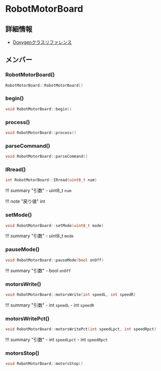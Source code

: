 # RobotMotorBoard



## 詳細情報

- [Doxygenクラスリファレンス](https://lang-ship.com/reference/Arduino/1.8.9/class_robot_motor_board.html)

## メンバー

### RobotMotorBoard()



```c
RobotMotorBoard::RobotMotorBoard()
```



### begin()



```c
void RobotMotorBoard::begin()
```



### process()



```c
void RobotMotorBoard::process()
```



### parseCommand()



```c
void RobotMotorBoard::parseCommand()
```



### IRread()



```c
int RobotMotorBoard::IRread(uint8_t num)
```

!!! summary "引数"
	- uint8_t `num` 

!!! note "戻り値"
	int



### setMode()



```c
void RobotMotorBoard::setMode(uint8_t mode)
```

!!! summary "引数"
	- uint8_t `mode` 



### pauseMode()



```c
void RobotMotorBoard::pauseMode(bool onOff)
```

!!! summary "引数"
	- bool `onOff` 



### motorsWrite()



```c
void RobotMotorBoard::motorsWrite(int speedL, int speedR)
```

!!! summary "引数"
	- int `speedL` 
	- int `speedR` 



### motorsWritePct()



```c
void RobotMotorBoard::motorsWritePct(int speedLpct, int speedRpct)
```

!!! summary "引数"
	- int `speedLpct` 
	- int `speedRpct` 



### motorsStop()



```c
void RobotMotorBoard::motorsStop()
```



